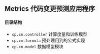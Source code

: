 ## Metrics 代码变更预测应用程序

#### 目录结构
* `cp.cn.controller` 计算度量和训练模型
* `cp.cn.formula` 预处理用到的公式实现
* `cp.cn.model` 数据模型模块
